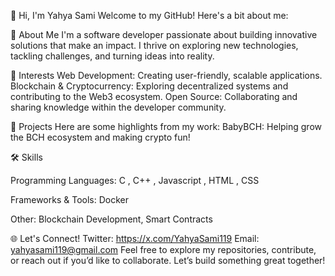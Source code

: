 👋 Hi, I'm Yahya Sami
Welcome to my GitHub! Here's a bit about me:

🚀 About Me
I'm a software developer passionate about building innovative solutions that make an impact. I thrive on exploring new technologies, tackling challenges, and turning ideas into reality.



🌟 Interests
Web Development: Creating user-friendly, scalable applications.
Blockchain & Cryptocurrency: Exploring decentralized systems and contributing to the Web3 ecosystem.
Open Source: Collaborating and sharing knowledge within the developer community.


📂 Projects
Here are some highlights from my work:
BabyBCH: Helping grow the BCH ecosystem and making crypto fun!


🛠 Skills

Programming Languages: C , C++ , Javascript , HTML , CSS


Frameworks & Tools: Docker


Other: Blockchain Development, Smart Contracts


🌐 Let's Connect!
Twitter: https://x.com/YahyaSami119
Email: yahyasami119@gmail.com
Feel free to explore my repositories, contribute, or reach out if you’d like to collaborate. Let’s build something great together!
